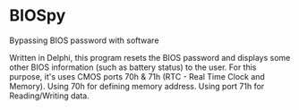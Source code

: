 # BIOSpy
Bypassing BIOS password with software

Written in Delphi, this program resets the BIOS password and displays some other BIOS information (such as battery status) to the user.
For this purpose, it's uses CMOS ports 70h & 71h (RTC - Real Time Clock and Memory). Using 70h for defining memory address. Using port 71h for Reading/Writing data.
